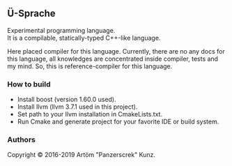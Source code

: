 ﻿## Ü-Sprache

Experimental programming language.  
It is a compilable, statically-typed C++-like language.

Here placed compiler for this language. 
Currently, there are no any docs for this language, all knowledges are concentrated inside compiler, tests and my mind. 
So, this is reference-compiler for this language.

### How to build
* Install boost (version 1.60.0 used).  
* Install llvm (llvm 3.7.1 used in this project).  
* Set path to your llvm installation in CmakeLists.txt.  
* Run Cmake and generate project for your favorite IDE or build system.

### Authors
Copyright © 2016-2019 Artöm "Panzerscrek" Kunz.
